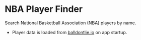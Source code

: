# NBA Player Finder
Search National Basketball Association (NBA) players by name.
* Player data is loaded from [balldontlie.io](balldontlie.io) on app startup.
